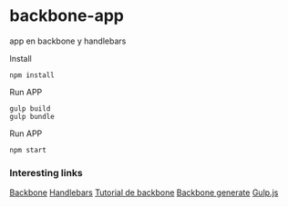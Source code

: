 backbone-app
=====

app en backbone y handlebars

Install

	npm install

Run APP

	gulp build
	gulp bundle

Run APP

	npm start

	

### Interesting links

[Backbone](backbonejs.org)
[Handlebars](http://handlebarsjs.com/)
[Tutorial de backbone](https://github.com/addyosmani/backbone-fundamentals/blob/gh-pages/backbone-fundamentals.md)
[Backbone generate](https://github.com/posabsolute/backbone_generate)
[Gulp.js](https://github.com/gulpjs/gulp/blob/master/docs/getting-started.md)
